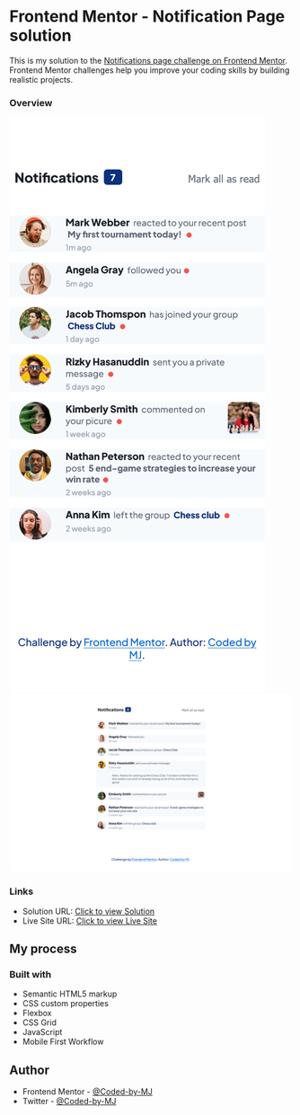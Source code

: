 # Frontend Mentor - Notification Page solution

This is my solution to the [Notifications page challenge on Frontend Mentor](https://www.frontendmentor.io/challenges/notifications-page-DqK5QAmKbC). Frontend Mentor challenges help you improve your coding skills by building realistic projects. 


### Overview
![Mobile view](mobile.png)
![desktop view](desktop.png)




### Links

- Solution URL: [Click to view Solution](https://www.frontendmentor.io/solutions/responsive-and-interactive-notification-page-using-html-css-and-js-PkIHBIWej)
- Live Site URL: [Click to view Live Site](https://coded-by-mj.github.io/Front-end-Mentor-Challenge5/)



## My process

### Built with
- Semantic HTML5 markup
- CSS custom properties
- Flexbox
- CSS Grid
- JavaScript
- Mobile First Workflow




## Author


- Frontend Mentor - [@Coded-by-MJ](https://www.frontendmentor.io/profile/Coded-by-MJ)
- Twitter - [@Coded-by-MJ](https://twitter.com/Coded_by_MJ)
